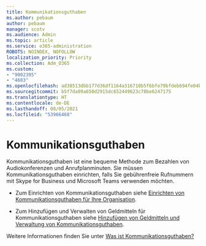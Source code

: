 ```yaml
---
title: Kommunikationsguthaben
ms.author: pebaum
author: pebaum
manager: scotv
ms.audience: Admin
ms.topic: article
ms.service: o365-administration
ROBOTS: NOINDEX, NOFOLLOW
localization_priority: Priority
ms.collection: Adm_O365
ms.custom:
- "9002395"
- "4683"
ms.openlocfilehash: ad38513dbb177d36df1164a316710b5f6bfe79bfdeb694fe04b6df9ff4949f20
ms.sourcegitcommit: b5f7da89a650d2915dc652449623c78be6247175
ms.translationtype: HT
ms.contentlocale: de-DE
ms.lasthandoff: 08/05/2021
ms.locfileid: "53966468"
---
```

# <a name="communication-credits"></a>Kommunikationsguthaben

Kommunikationsguthaben ist eine bequeme Methode zum Bezahlen von Audiokonferenzen und Anrufplanminuten. Sie müssen Kommunikationsguthaben einrichten, falls Sie gebührenfreie Rufnummern mit Skype for Business und Microsoft Teams verwenden möchten.

- Zum Einrichten von Kommunikationsguthaben siehe [Einrichten von Kommunikationsguthaben für Ihre Organisation](https://docs.microsoft.com/microsoftteams/set-up-communications-credits-for-your-organization). 

- Zum Hinzufügen und Verwalten von Geldmitteln für Kommunikationsguthaben siehe [Hinzufügen von Geldmitteln und Verwaltung von Kommunikationsguthaben](https://docs.microsoft.com/microsoftteams/add-funds-and-manage-communications-credits). 

Weitere Informationen finden Sie unter [Was ist Kommunikationsguthaben?](https://docs.microsoft.com/microsoftteams/what-are-communications-credits)
